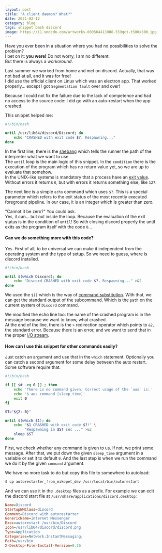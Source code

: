```yaml
---
layout: post
title: "A client daemon? What?"
date: 2021-02-12
category: blog
tags: snippet bash discord
image: https://i1.sndcdn.com/artworks-000504413088-559qct-t500x500.jpg
---
```


Have you ever been in a situation where you had no possibilities to solve the problem?  
I bet on it: **you were!** Do not worry, I am no different.  
But there is always a _workaround_.

<!--more-->

Last summer we worked from home and met on discord. Actually, that was not bad at all, and it was for free!  
I did use the official client on Linux which was an electron app. That worked properly... except I got `Segmentation fault` over and over!

Because I could not fix the failure due to the lack of competence and had no access to the source code: I did go with an auto-restart when the app crashed.

This snippet helped me:

```bash
#!/bin/bash

until /usr/lib64/discord/Discord; do
    echo "CRASHED with exit code $?. Respawning..."
done
```

In the first line, there is the [shebang] which tells the runner the path of the interpreter what we want to use.  
The `until` loop is the main logic of this snippet. In the `condition` there is the execution of the program which has no return value yet, so we are up to evaluate that somehow.  
In the UNIX-like systems is mandatory that a process have an [exit value]. Without errors it returns `0`, but with errors it returns something else, like `127`.

The next line is a simple `echo` command which uses `$?`. This is a special parameter which refers to the exit status of the most recently executed foreground pipeline. In our case, it is an integer which is greater than zero.

"Cannot it be zero?" You could ask.  
Yes, it can... but not inside the loop. Because the evaluation of the exit status is in the condition of `until`! So with closing discord properly the until exits as the program itself with the code `0`...

#### Can we do something more with this code?
Yes. First of all, to be universal we can make it independent from the operating system and the type of setup.
So we need to guess, where is discord installed.

```bash
#!/bin/bash

until $(which Discord); do
    echo "Discord CRASHED with exit code $?. Respawning..." >&2
done
```

We used the `$()` which is the way of [command substitution]. With that, we can get the standard output of the subcommand. Which is the `path` on the current system of `Discord` command.

We modified the echo line too: the name of the crashed program is in the message because we want to know, what crashed.  
At the end of the line, there is the `>` redirection operator which points to `&2`, the standard error. Because there is an error, and we want to send that in the proper [I/O stream].

#### How can I use this snippet for other commands easily?
Just catch an argument and use that in the `which` statement. Optionally you can catch a second argument for some delay between the auto restart. Some software require that.

```bash
#!/bin/bash

if [[ $# -eq 0 ]] ; then
    echo 'There is no command given. Correct usage of the `aus` is:'
    echo '$ aus command [sleep_time]'
    exit 0
fi

ST="${2:-0}"

until $(which $1); do
    echo "$1 CRASHED with exit code $?!" \
         "Respawning in $ST sec ..." >&2
    sleep $ST
done
```

First, we check whether any command is given to us. If not, we print some message.
After that, we put down the given `sleep_time` argument in a variable or set it to default `0`.
And the last step is when we run the command we do it by the given `command` argument.

We have no more task to do but copy this file to somewhere to autoload:
```bash
$ cp autorestarter_from_mikopet_dev /usr/local/bin/autorestart
```

And we can use it in the `.desktop` files as a prefix. For example we can edit the discord start file at `/usr/share/applications/discord.desktop`:

```ini
Name=Discord
StartupWMClass=discord
Comment=Discord with autorestarter
GenericName=Internet Messenger
Exec=autorestart /usr/bin/Discord
Icon=/usr/lib64/discord/discord.png
Type=Application
Categories=Network;InstantMessaging;
Path=/usr/bin
X-Desktop-File-Install-Version=0.26
```

[shebang]: https://en.wikipedia.org/wiki/Shebang_(Unix)
[exit value]: https://tldp.org/LDP/abs/html/exit-status.html
[command substitution]: https://www.gnu.org/software/bash/manual/html_node/Command-Substitution.html
[I/O stream]: https://man7.org/linux/man-pages/man3/stdin.3.html
